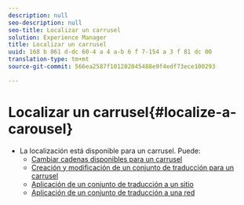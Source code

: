 ```yaml
---
description: null
seo-description: null
seo-title: Localizar un carrusel
solution: Experience Manager
title: Localizar un carrusel
uuid: 168 b 061 d-dc 60-4 a 4 a-b 6 f 7-154 a 3 f 81 dc 00
translation-type: tm+mt
source-git-commit: 566ea2587f101202045488e9f4edf73ece100293

---
```



# Localizar un carrusel{#localize-a-carousel}

* La localización está disponible para un carrusel. Puede:
   * [Cambiar cadenas disponibles para un carrusel](/help/using/c-settings-other/c-translation-sets/c-localize-strings.md#section_l2z_hkn_xz)
   * [Creación y modificación de un conjunto de traducción para un carrusel](/help/using/c-settings-other/c-translation-sets/t-create-modify-translation-sets.md)
   * [Aplicación de un conjunto de traducción a un sitio](/help/using/c-settings-other/c-translation-sets/t-apply-a-translation-set-to-a-site.md)
   * [Aplicación de un conjunto de traducción a una red](/help/using/c-settings-other/c-translation-sets/t-apply-a-translation-set-to-a-network.md)

